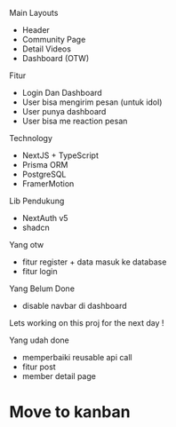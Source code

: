 Main Layouts
- Header
- Community Page
- Detail Videos
- Dashboard (OTW)

Fitur
- Login Dan Dashboard
- User bisa mengirim pesan (untuk idol)
- User punya dashboard
- User bisa me reaction pesan

Technology
- NextJS + TypeScript
- Prisma ORM
- PostgreSQL
- FramerMotion

Lib Pendukung
- NextAuth v5
- shadcn

Yang otw
- fitur register + data masuk ke database
- fitur login

Yang Belum Done
- disable navbar di dashboard

Lets working on this proj for the next day !
  
Yang udah done
- memperbaiki reusable api call
- fitur post
- member detail page

# Move to kanban
